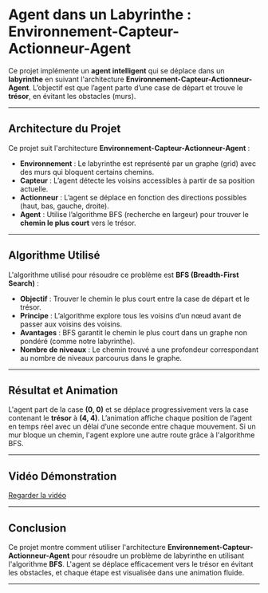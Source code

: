 
# **Agent dans un Labyrinthe : Environnement-Capteur-Actionneur-Agent**

Ce projet implémente un **agent intelligent** qui se déplace dans un **labyrinthe** en suivant l'architecture **Environnement-Capteur-Actionneur-Agent**. L’objectif est que l’agent parte d’une case de départ et trouve le **trésor**, en évitant les obstacles (murs).

---

## **Architecture du Projet**

Ce projet suit l'architecture **Environnement-Capteur-Actionneur-Agent** :

- **Environnement** : Le labyrinthe est représenté par un graphe (grid) avec des murs qui bloquent certains chemins.
- **Capteur** : L’agent détecte les voisins accessibles à partir de sa position actuelle.
- **Actionneur** : L’agent se déplace en fonction des directions possibles (haut, bas, gauche, droite).
- **Agent** : Utilise l’algorithme BFS (recherche en largeur) pour trouver le **chemin le plus court** vers le trésor.

---

## **Algorithme Utilisé**

L'algorithme utilisé pour résoudre ce problème est **BFS (Breadth-First Search)** :
- **Objectif** : Trouver le chemin le plus court entre la case de départ et le trésor.
- **Principe** : L’algorithme explore tous les voisins d’un nœud avant de passer aux voisins des voisins.
- **Avantages** : BFS garantit le chemin le plus court dans un graphe non pondéré (comme notre labyrinthe).
- **Nombre de niveaux** : Le chemin trouvé a une profondeur correspondant au nombre de niveaux parcourus dans le graphe.

---

## **Résultat et Animation**

L'agent part de la case **(0, 0)** et se déplace progressivement vers la case contenant le **trésor** à **(4, 4)**. L’animation affiche chaque position de l’agent en temps réel avec un délai d’une seconde entre chaque mouvement. Si un mur bloque un chemin, l'agent explore une autre route grâce à l'algorithme BFS.

---

## **Vidéo Démonstration**

[Regarder la vidéo](https://github.com/elmahdibouaiti/Labyrinthe/blob/main/Labyrinthe.mp4)

---

## **Conclusion**

Ce projet montre comment utiliser l'architecture **Environnement-Capteur-Actionneur-Agent** pour résoudre un problème de labyrinthe en utilisant l'algorithme **BFS**. L'agent se déplace efficacement vers le trésor en évitant les obstacles, et chaque étape est visualisée dans une animation fluide.

---

